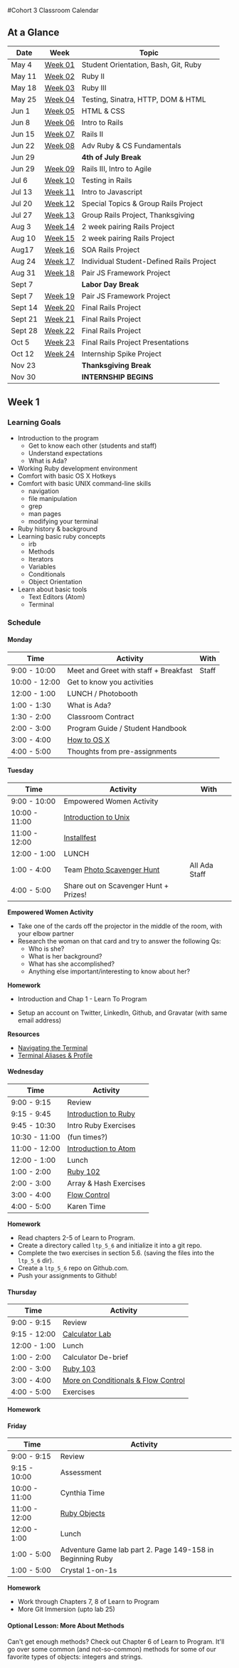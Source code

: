 #Cohort 3 Classroom Calendar

## At a Glance

| Date    | Week                | Topic
|---------|---------------------|-----------------------------------------
| May 4   | [Week 01](#week-1)  | Student Orientation, Bash, Git, Ruby
| May 11  | [Week 02](#week-2)  | Ruby II
| May 18  | [Week 03](#week-3)  | Ruby III
| May 25  | [Week 04](#week-4)  | Testing, Sinatra, HTTP, DOM & HTML
| Jun 1   | [Week 05](#week-5)  | HTML & CSS
| Jun 8   | [Week 06](#week-6)  | Intro to Rails
| Jun 15  | [Week 07](#week-7)  | Rails II
| Jun 22  | [Week 08](#week-8)  | Adv Ruby & CS Fundamentals
| Jun 29  |                     | __4th of July Break__
| Jun 29  | [Week 09](#week-9)  | Rails III, Intro to Agile
| Jul 6   | [Week 10](#week-10) | Testing in Rails
| Jul 13  | [Week 11](#week-11) | Intro to Javascript
| Jul 20  | [Week 12](#week-12) | Special Topics & Group Rails Project
| Jul 27  | [Week 13](#week-13) | Group Rails Project, Thanksgiving
| Aug 3   | [Week 14](#week-14) | 2 week pairing Rails Project
| Aug 10  | [Week 15](#week-15) | 2 week pairing Rails Project
| Aug17   | [Week 16](#week-16) | SOA Rails Project
| Aug 24  | [Week 17](#week-17) | Individual Student-Defined Rails Project
| Aug 31  | [Week 18](#week-18) | Pair JS Framework Project
| Sept 7  |                     | __Labor Day Break__
| Sept 7  | [Week 19](#week-19) | Pair JS Framework Project
| Sept 14 | [Week 20](#week-20) | Final Rails Project
| Sept 21 | [Week 21](#week-21) | Final Rails Project
| Sept 28 | [Week 22](#week-22) | Final Rails Project
| Oct 5   | [Week 23](#week-23) | Final Rails Project Presentations
| Oct 12  | [Week 24](#week-24) | Internship Spike Project
| Nov 23  |                     | __Thanksgiving Break__
| Nov 30 |                     | __INTERNSHIP BEGINS__


## Week 1

### Learning Goals

  + Introduction to the program
      + Get to know each other (students and staff)
      + Understand expectations
      + What is Ada?
  + Working Ruby development environment
  + Comfort with basic OS X Hotkeys
  + Comfort with basic UNIX command-line skills
      + navigation
      + file manipulation
      + grep
      + man pages
      + modifying your terminal
  + Ruby history & background
  + Learning basic ruby concepts
      - irb
      - Methods
      - Iterators
      - Variables
      - Conditionals
      - Object Orientation
  + Learn about basic tools
      - Text Editors (Atom)
      - Terminal

### Schedule

#### Monday

| Time           | Activity                                                      | With
|----------------|---------------------------------------------------------------|----------
|  9:00 - 10:00  | Meet and Greet with staff + Breakfast                         | Staff
| 10:00 - 12:00  | Get to know you activities                                    |
| 12:00 -  1:00  | LUNCH / Photobooth                                            |
|  1:00 -  1:30  | What is Ada?                                                  |
|  1:30 -  2:00  | Classroom Contract                                            |
|  2:00 -  3:00  | Program Guide / Student Handbook                              |
|  3:00 -  4:00  | [How to OS X](../topic_resources/how-to-os-x.md)              |
|  4:00 -  5:00  | Thoughts from pre-assignments                                 |

#### Tuesday

| Time           | Activity                                                      | With
|----------------|---------------------------------------------------------------|----------
|  9:00 - 10:00  | Empowered Women Activity                                      |
| 10:00 - 11:00  | [Introduction to Unix](../topic_resources/nix.md)             |
| 11:00 - 12:00  | [Installfest](../topic_resources/installfest.md)              |
| 12:00 -  1:00  | LUNCH                                                         |
|  1:00 -  4:00  | Team [Photo Scavenger Hunt](../topic_resources/ScavengerHuntSeattle.md) | All Ada Staff
|  4:00 -  5:00  | Share out on Scavenger Hunt + Prizes!                         |

__Empowered Women Activity__
+ Take one of the cards off the projector in the middle of the room, with your elbow partner
+ Research the woman on that card and try to answer the following Qs:
    + Who is she?
    + What is her background?
    + What has she accomplished?
    + Anything else important/interesting to know about her?

__Homework__
+ Introduction and Chap 1 - Learn To Program  
<!-- Introduction and Chap 2 through "Turning ideas into Ruby code" - Beginning Ruby-->
+ Setup an account on Twitter, LinkedIn, Github, and Gravatar (with same email address)

__Resources__
+ [Navigating the Terminal](http://mac.tutsplus.com/tutorials/terminal/navigating-the-terminal-a-gentle-introduction/)
+ [Terminal Aliases & Profile](http://mac.tutsplus.com/tutorials/terminal/speed-up-your-terminal-workflow-with-command-aliases-and-profile/)

#### Wednesday

| Time          | Activity
|---------------|-------------------
|  9:00 - 9:15  | Review
|  9:15 - 9:45  | [Introduction to Ruby](../topic_resources/ruby_101.md)
|  9:45 - 10:30 | Intro Ruby Exercises
| 10:30 - 11:00 | (fun times?)
| 11:00 - 12:00 | [Introduction to Atom](../topic_resources/atom.md)
| 12:00 - 1:00  | Lunch
|  1:00 - 2:00  | [Ruby 102](../topic_resources/ruby-102.md)
|  2:00 - 3:00  | Array & Hash Exercises
|  3:00 - 4:00  | [Flow Control](../topic_resources/flow-control.md)
|  4:00 - 5:00  | Karen Time

<!-- KAB note we can't do this until we've covered Git -->
__Homework__
- Read chapters 2-5 of Learn to Program.
- Create a directory called `ltp_5_6` and initialize it into a git repo.
- Complete the two exercises in section 5.6. (saving the files into the `ltp_5_6` dir).
- Create a `ltp_5_6` repo on Github.com.
- Push your assignments to Github!

<!-- Rails Bridge used to be here on Wed
[Rails Bridge Setup](../topic_resources/railsbridge-setup.md) & [Tutorial]((http://docs.railsbridge.org/intro-to-rails/))
[Rails Bridge Continued](http://docs.railsbridge.org/intro-to-rails/)
-->

<!-- Git Immersion used to be here on Wed
[Git Immersion](../topic_resources/git_immersion.md) lab
-->

#### Thursday

| Time               | Activity
|--------------------|-------------------------------------------------------------------------
|  9:00 - 9:15  | Review
| 9:15 - 12:00  | [Calculator Lab](../topic_resources/calculator.md)
| 12:00 - 1:00  | Lunch
|  1:00 - 2:00  | Calculator De-brief
|  2:00 - 3:00  | [Ruby 103](../topic_resources/ruby-103.md)
|  3:00 - 4:00  | [More on Conditionals & Flow Control](../topic_resources/more_on_conditionals.md)
|  4:00 - 5:00  | Exercises

__Homework__
<!-- Read through Chapter 2 of Beginning Ruby 
+ Keep working through Git Immersion ([gitimmersion.com](http://gitimmersion.com)) (upto lab 25) -->

<!-- Git Immersion was here for 2 hours
After completing calculator: [gitimmersion.com](http://gitimmersion.com) -->

#### Friday

| Time          | Activity
|---------------|-----------------------------------------------------------------------------------
| 9:00 - 9:15   | Review
| 9:15 - 10:00  | Assessment
| 10:00 - 11:00 | Cynthia Time
| 11:00 - 12:00 | [Ruby Objects](../topic_resources/object-orientation.md)
| 12:00 - 1:00 | Lunch
| 1:00 - 5:00 | Adventure Game lab part 2. Page 149-158 in Beginning Ruby
| 1:00 - 5:00 | Crystal 1-on-1s

__Homework__
* Work through Chapters 7, 8 of Learn to Program
* More Git Immersion (upto lab 25)

#### Optional Lesson: More About Methods
Can't get enough methods? Check out Chapter 6 of Learn to Program. It'll go over some common (and not-so-common) methods for some of our favorite types of objects: integers and strings.

<!--
## Week 2

In Week 2 we continue to discover the Ruby language with more exercises involving command-line scripts. We will focus the majority of our time on Objects, cementing the learning of Hash, Array, and String functionality, and begin to explore other standard classes from Ruby core (Dates and Times, for example.)

### Learning Goals

- Scope
- Learn core Ruby concepts
    - Objects
    - Object Inheritance
- Solidify our knowledge of Strings, Arrays, and Hashes
- Explore Date and Time classes
- Create a game in Gosu

### Schedule

#### Monday

| Time          | Topic
|---------------|---------------------------------------------------------------------------------
| 9:00 - 10:20 | [Local & Instance Variables & Scope](../topic_resources/variables_and_scope.md)
| 10:30 - 11:30 | [Revisiting Classes](../topic_resources/revisiting_classes.md)
| 11:40 - 12:00 | Variable Quiz
| 12:00 - 1:00 | Lunch
| 1:00 - 5:00 | [Orange Tree (from L2P)](../topic_resources/orange_tree.md)

#### Tuesday

| Time          | Topic
|---------------|--------------------------------------------------------------------
| 09:10 - 10:00 | [Hashes](../topic_resources/hash.md)
| 10:00 - 11:00 | [Hash Practice](../topic_resources/hash-practice.md)
| 11:00 - 2:00 | [Solar System Project](../topic_resources/solar-system.md)
| 2:00 - 5:00 | [Baby Dragon Project](../topic_resources/baby_dragon.md)* from L2P

\* If you finish with the solar system.

__Homework__

+ Read Chapter 6 Beginning Ruby up to "Modules, Namespaces, And Mix-Ins"

#### Wednesday

| Time             | Topic
|------------------|---------------------------------------------------------------------------------------------
| 9:00 - 9:30 | [Introducing Gems](../topic_resources/introducing-gems.md)
| 9:30 - 12:00 | Week 1 & 2 Recap
| 9:30 - 5:00 | [Hangman](../topic_resources/hangman.md) or [MasterMind](../topic_resources/mastermind.md)

#### Thursday
| Time          | Topic
|---------------|---------------------------------------------------------------------------------------------
| 9:00 - 10:30 | Week 1 & 2 Recap
| 10:30 - 12:00 | Live Code Hangman
| 1:00 - 5:00 | [Hangman](../topic_resources/hangman.md) or [MasterMind](../topic_resources/mastermind.md)

#### Friday

| Time          | Topic
|---------------|--------------------------------------------
| 9:15 - 10:00 | Live Code a Class
| 10:00 - 10:30 | Installing Koans
| 10:30 - 11:30 | [Assertions](../topic_resources/assert.md)
| 11:30 - 12:30 | [Ruby Koans](../topic_resources/koans.md)
| 12:30 - 1:30 | Lunch
| 1:30 - 2:30 | [Ruby Koans](../topic_resources/koans.md)
| 2:30 - 3:30 | Inheritance
| 3:30 - 5:00 | Project Time

__Homework__

+ Read Chapter 9 of Beginning Ruby, up to Storing Objects and Data Structures
+ Read about assertions:
[Assertions](http://en.wikipedia.org/wiki/Assertion_(software_development))

## Week 3

In Week 3 we will be learning some intermediate ruby ideas such as attr_accessor, advanced variables, memoization, and Enumerable. For the project we will be building a pure ruby application backed by a CSV database called [FarMarFinder](../topic_resources/farmarfinder.md). By the end of the week students should be able to build a ruby DSL for a relational CSV backed database using basic ruby methodologies and best practices.

### Learning Goals

  - Learn basic/intermediate ruby concepts and methods
      - Defining attributes with attr_accessor
      - Scopes of all variable types (local, instance, global, etc...)
      - Performance with memoization
      - Enumerable methods
  - Unit testing your application with Rspec
  - Build a CSV backed ruby application
  - Practice pair programming
  - Collaborate on code via [Github](http://github.com)

### Schedule

#### Monday

| Time          | Topic
|---------------|---------------------------------------------------------------------------------------------------------------
| 9:15 - 9:30 | Pairing
| 9:30 - 10:00 | [Reading from CSV](../topic_resources/csv_database.md)
| 10:00 - 11:00 | [Enumerable Methods](../topic_resources/enumerable.md)
| 11:00 - 11:30 | CSV Quiz
| 11:30 - 12:30 | CSV Project Intro ([FarMarFinder](../topic_resources/farmarfinder.md))
| 1:30 - 2:30 | Syncing project via Github: [Getting Started on Far Mar Finder](../topic_resources/farmarfinder.md)
| 2:30 - 5:00 | [FarMarFinder](../topic_resources/farmarfinder.md) Project Time

#### Tuesday

| Time             | Topic
|------------------|---------------------------------------------------------------------------
| 9:00 - 9:30 | Koans: Iteration & Classes
| 9:30 - 10:30 | [RSpec](../topic_resources/rspec.md)
| 1:00 - 5:00 | [FarMarFinder](../topic_resources/farmarfinder.md) Project Time

#### Wednesday

| Time          | Topic
|---------------|---------------------------------------------------------------------------
| 9:00 - 9:30 | Koans
| 9:35 - 11:00 | [Advanced Variables](../topic_resources/advanced_variables.md)
| 11:00 - 5:00 | [FarMarFinder](../topic_resources/farmarfinder.md) Project Time

#### Thursday

| Time             | Topic
|------------------|---------------------------------------------------------------------------
| 9:00 - 9:30 | Koans
| 9:30 - 5:00 | [FarMarFinder](../topic_resources/farmarfinder.md) Project Time

#### Friday

| Time          | Topic
|---------------|---------------------------------------------------------------------------
| 9:00 - 9:30 | Koans
| 9:30 - 10:00 | Self
| 10:00 - 10:30 | [Memoization](../topic_resources/memoization.md)
| 10:40 - 11:00 | [Rubocop](../topic_resources/rubocop.md)
| 11:00 - 11:15 | SimpleCov
| 11:15 - 4:00 | [FarMarFinder](../topic_resources/farmarfinder.md) Project Time
| 4:00 - 5:00 | Retro

__Homework__:
- Reading Beginning Ruby:
  - pgs. 139-149 (Modules, Namespaces, and Mix-Ins)
  - pgs. 228-246 (Relational Databases and SQL)

## Week 4

In Week 4 we introduce introduce Test-Driven Development (TDD) and basic networking concepts. We will spend 2 days exploring TDD and the rspec toolset through building our own testing projects and tests. We then pivot into an introduction of the "plumbing" of the Internet and how clients such as web browsers communicate with servers. We build a pair of applications using the streamlined website framework *Sinatra* to begin exploring HTTP response cycles and basic Model-View-Control (MVC) techniques through building and deploying a blog.

### Learning Goals

  - Introduced to basic TDD concepts
      - rspec
      - how to write a test
      - becoming comfortable writing code against a spec
  - Learn basic architecture of the Internet
  - Learn the HTTP response cycle
  - Build a personal blog in Sinatra
  - Grow skills in reading technical documentation by working with the Sinatra: Up and Running book
  - Gain exposure to deployment via Heroku

### Schedule

#### Monday

| Time          | Topic
|---------------|-----------------------------------------------------
| 9:00 - 10:00 | Koans
| 10:00 - 12:00 | [CS Fundementals](../topic_resources/complexity.md)
| 1:30 - 2:30 | [FizzBuzz Testing](../topic_resources/testing.md)
| 2:30 - 5:00 | [Scrabble](../topic_resources/scrabble.md)

__Homework__

- Read about rspec best practices: http://betterspecs.org/

#### Tuesday

| Time             | Topic
|------------------|-----------------------------------------------------------------------------------
| 9:00 - 9:45 | Morning Warmup -- [Word Count](../topic_resources/word_count/README.md)
| 9:50 - 12:30 | [Scrabble](../topic_resources/scrabble.md)
| 1:30 - 5:00 | [Dictionary](../topic_resources/dictionary.md)

#### Wednesday

| Time          | Topic
|---------------|-----------------------------------------------------------------------
| 9:00 - 11:00 | [Sinatra Practice](../topic_resources/sinatra-practice.md)
| 11:00 - 12:00 | [Intro to HTTP, Clients, & Servers](../topic_resources/networking.md)
| 1:00 - 5:00 | [Sinatra Blog](../topic_resources/sinatra-blog.md)

\* Take an hour lunch at any time


#### Thursday

| Time          | Topic
|---------------|----------------------------------------------------------
| 9:00 - 9:30 | [Building Hashes](../topic_resources/building-hashes.md)
| 9:30 - 10:30 | Sinatra Walkthrough
| 10:30 - 11:30 | [Views and Forms](../topic_resources/views-and-forms.md)
| 11:00 - 5:00 | Project Time - Sinatra Blog

\* Take an hour lunch at any time


#### Friday

| Time          | Topic
|---------------|------------------------------------------------
| 10:00 - 11:30 | [Forms](../topic_resources/views-and-forms.md)
| 2:00 - 4:00 | Regular Expressions with Nell
| 4:00 - 5:00 | Retro

__Homework__:

- Complete the HTMLDog [Beginner HTML tutorial](http://www.htmldog.com/guides/html/beginner/)
- Complete the HTMLDog [Beginner CSS tutorial](http://www.htmldog.com/guides/css/beginner/)

## Week 5
In week 5 we will be learning the basics of HTML & CSS. By the end of the week we will style a single page website using the common HTML & CSS practices and deploy it to [Heroku](http://heroku.com). We will also rebuild a blog to implement as side pages to our single page site.

Our learning will focus on the usage of basic HTML tags and their potential attributes. We will learn about CSS selectors, cascading rules, and common techniques for creating important web page elements. By the end of the week students should be able to create and style a webpage using valid HTML and CSS.

### Learning Goals
- Learn basic techniques and best practices for HTML
- Learn basic techniques and best practices for CSS
- Create a personal website focusing on styling
- Reiterate the concepts of views and layouts of Sinatra

### Schedule

#### Monday

| Time          | Topic
|---------------|-----------------------------------------------------------------------------
| 9:30 - 10:30 | [HTML](../topic_resources/html.md)
| 10:30 - 11:30 | [Starting HTML](../topic_resources/starting-an-html-website.md)
| 11:30 - 5:00 | [Personal Website Project](../topic_resources/personal-website-overview.md)

__Homework__

Read Lessons 2 & 3 of http://learn.shayhowe.com/html-css/getting-to-know-css/

#### Tuesday

| Time          | Topic
|---------------|-----------------------------------------------------------------------------
| 9:00 - 9:30 | [Warm up](../topic_resources/moar_work/decoding-strings.md)
| 9:30 - 10:00 | [More CSS](../topic_resources/more-css.md)
| 10:00 - 12:00 | Live Code CSS
| 12:00 - 5:00 | [Personal Website Project](../topic_resources/personal-website-overview.md)

__Homework__
Read a little about JavaScript in _Eloquent JavaScript_:
[Intro](http://eloquentjavascript.net/00_intro.html)
[Values, Types, and Operators](http://eloquentjavascript.net/01_values.html)

#### Wednesday

| Time          | Topic
|---------------|-----------------------------------------------------------------------------
| 9:30 - 10:30 | [Basic JavaScript](../topic_resources/basic-javascript.md)
| 10:30 - 12:30 | [Try jQuery](../topic_resources/playing-with-jquery.md)
| 1:30 - 5:00 | [Personal Website Project](../topic_resources/personal-website-overview.md)


#### Thursday

| Time             | Topic
|------------------|-----------------------------------------------------------------------------
| 9:00 - 9:30 | Koans
| 9:30 - 11:00 | ??? (students choice)
| 11:00 - 5:00 | [Personal Website Project](../topic_resources/personal-website-overview.md)

### No Friday. Yay!

Resources
- For additional online resources see the [resources](../topic_resources/resources.md) page.

## Week 6

Week 6 we introduce students to the Ruby on Rails framework, which will be the focus of much of their work for the remainder of the course. Working in pairs, students build [a basic Rails application](../topic_resources/far-mar-rails.md). The focus is on learning how Rails and its implementation of MVC differ from Sinatra, how to work with ActiveRecord models and relationships, and begin to develop very basic proficiency with Rails.

### Learning Goals
- Solidify understanding of web response cycle
- Introduce Rails
- Improve workflow
- Practice pair programming skills

### Schedule

#### Monday


| Time          | Topic
|---------------|------------------------------------------------------------
| 9:00 - 10:00 | Blog Presentations
| 10:00 - 10:30 | [Agile](../topic_resources/agile.md)
| 10:40 - 12:00 | [Setting up Rails](../topic_resources/setting-up-rails.md)
| 1:00 - 2:30 | [Running Rails & HTTP](../topic_resources/rails.md)
| 2:30 - 3:30 | Database

[RoRT Online](https://www.railstutorial.org/book/demo_app#cha-a_demo_app):
    + review sections 1.2.3 & 1.2.5
    + read section 1.2.6 and all of Chapter 2


#### Tuesday

| Time          | Topic
|---------------|--------------------------------------------------------------------------
| 9:00 - 10:15 | [ActiveRecord](../topic_resources/active_record.md)
| 10:25 - 11:30 | [Model Relationships](../topic_resources/active-record-relationships.md)
| 11:30 - 12:00 | [ActiveRecord Practice](../topic_resources/active-record-practice.md)
| 1:30 - 2:00 | [params & session](../topic_resources/params-and-session.md)
| 2:00 - 2:30 | Project Planning
| 2:30 - 2:35 | Stand Up
| 2:35 - 5:00 | [FarMar Project](../topic_resources/far-mar-rails.md)

__Homework__

- Complete one trello task. Before leaving class clearly define tasks that can be completed which are not dependent on each other (front end, back end).
- Push the change to github.
- If the push is rejected, it means your partner has pushed first, you need to pull first then retry the push.

#### Wednesday

| Time          | Topic
|---------------|-----------------------------------------------------------------------
| 9:00 - 9:30 | [HTTP Body Parser](../topic_resources/moar_work/http-body-to-hash.md)
| 9:30 - 10:30 | [Forms](../topic_resources/submitting-forms.md)
| 10:30 - 10:35 | [Pairing](../topic_resources/pair.md)
| 10:35 - 10:40 | Stand Up
| 10:35 - 5:00 | [FarMar Project](../topic_resources/far-mar-rails.md)


#### Thursday

| Time          | Topic
|---------------|-----------------------------------------------------------------------
| 9:00 - 9:30 | [HTTP Body Parser](../topic_resources/moar_work/http-body-to-hash.md)
| 9:30 - 11:00 | [Routes & REST](../topic_resources/routes-and-REST.md)
| 11:00 - 11:15 | Standup
| 11:15 - 5:00 | [FarMar Project](../topic_resources/far-mar-rails.md)

__Homework__

Make sure you've at least tried the following koans (by running the
following from your main koans directory):

  $ ruby koans/about_beginning_the_search.rb
  $ ruby koans/about_guessing_game.rb
  $ ruby koans/about_hash_backed_dictionary.rb

NOTE! If you haven't done about_beginning_the_search.rb, you may be
surprised that the tests hang when you try to run it. This is because
the koan has an infinite loop that you need to fix. Open the file and
try to figure out how to get the to get the while loop at line 47 to
terminate.

#### Friday

| Time          | Topic
|---------------|-------------------------------------------------------
| 9:00 - 9:30 | Koans Review: Search, Guessing Game, Dictionary
| 9:30 - 10:00 | Group Koan: Array Backed Dictionary
| 10:00 - 11:00 | Insertion Sort
| 11:00 - 11:15 | Stand Up
| 11:15 - 5:00 | [FarMar Project](../topic_resources/far-mar-rails.md)

Homework:

For the weekend:
+ RoRT:
    + work through 3.3 and 3.4, and the first exercise of 3.5


\* Take an hour lunch at any time

## Week 7

In week 7 we will focus on reinforcing the major components of Rails, seen in this [rails stack diagram](../topic_resources/rails-request-cycle.pdf). Each day we will have a lecture on a piece in order of the request cycle. We will also be working on [Betsy](../topic_resources/betsy.md), an online webstore for independent merchants to sell their goods. At the end of the week students will have learned and practiced the rails stack.

### Learning Goals

- Learn about the major components of a rails app
    - User Authentication
    - Controllers
    - Views
    - ActiveRecord
    - Validations
- Practice implementing features within a rails app
- Use project management software
- Use agile development practices in a group of four



### Schedule

#### Monday

| Time                  | Topic
|-----------------------|---------------------------------------------------------------------
| 9:00 - 9:30 | Koans
| 9:30 - 10:30 | [Controllers](../topic_resources/controllers.md)
| 10:30 | [User Authentication](../topic_resources/user-authentication.md)
| 11:30 | [Beginning bEtsy](../topic_resources/betsy.md)
| 2:00 - 4:00 | [James Spence on Designing a Project](../topic_resources/design.md)
| 4:00 | [bEtsy](../topic_resources/betsy.md)

__Homework__
[Git Branching & Merging](http://git-scm.com/book/en/Git-Branching-Basic-Branching-and-Merging)

#### Tuesday

| Time          | Topic
|---------------|-------------------------------------------------------------
| 9:00 - 9:20 | Warm Up
| 9:20 - 9:45 | Branches & Merging
| 9:45 - 10:45 | [Validations](../topic_resources/validations.md)
| 11:30 - 5:00 | [Betsy Project Time](../topic_resources/betsy.md)

#### Wednesday

| Time                | Topic
|---------------------|-------------------------------------------------------------
| 9:00 - 9:15 | Stand up
| 9:20 | [Betsy Project Time](../topic_resources/betsy.md)

__Homework__
- Remember JavaScript? Good! Please read [Chapter 2: Program Structure](http://eloquentjavascript.net/02_program_structure.html) from *Eloquent JavaScript*.

#### Thursday

| Time                 | Topic
|----------------------|-------------------------------------------------------------
| 9:30 | [Views](../topic_resources/views-101.md)
| 10:30 - 5:00 | [Betsy Project Time](../topic_resources/betsy.md)

__Homework__

Make sure you've at least tried the following koans (by running the
following from your main koans directory):

  $ ruby koans/about_array_backed_dictionary.rb

You don't need to finish the entire koan, but at least try to solve
the problem for the small word set.

#### Friday

| Time          | Topic
| 9:00 - 9:20 | Warm Up
|----------------------|---------------------------------------------------------------------------------------------------------------------------
| 9:30 - 10:30 | Ordered Insertion and the Array Dictionary
| 10:30 - 12:00 | Linked Lists and Recursion
| 12:00 - 12:15 | Stand up
| 12:00 | [Betsy Project Time](../topic_resources/betsy.md)
| 4:00 | [Weekly Retro](http://juliepagano.com/blog/2013/11/02/it-s-dangerous-to-go-alone-battling-the-invisible-monsters-in-tech/)

## Resources
- For additional resources on the topics covered this week see [weekly resources](../topic_resources/resources.md).

## Week 8

In Week 8 we will continue working in groups of 4 on the Betsy project introduced in Week 7. The majority of the week will be devoted to project time, with short lectures and assignments to introduce students to basic computer science concepts.

### Learning Goals

+ continued exposure to Rails
+ increasing skills in group work habits
+ improving technical workflow
+ increasing git/github competency
+ extended introduction of computer science material

### Schedule

#### Monday

| Time            | Topic
|-----------------|-------------------------------------------------------------
| 9:00 - 1:30 | [Betsy Project Time](../topic_resources/betsy.md)
| 1:30 - 2:15 | Guest Speaker: Rohit from ApexLearning
| 2:15 - 5:00 | [Betsy Project Time](../topic_resources/betsy.md)


#### Tuesday

| Time          | Topic
|---------------|-------------------------------------------------------------
| 9:00 - 9:30 | Warmup
| 9:30 - 10:30 | [Rails Forms](../topic_resources/rails-forms.md)
| 9:00 - 5:00 | [Betsy Project Time](../topic_resources/betsy.md)

\* Take an hour lunch at any time


#### Wednesday

| Time             | Topic
|------------------|-------------------------------------------------------------
| 9:00 - 5:00 | [Betsy Project Time](../topic_resources/betsy.md)


\* Take an hour lunch at any time

#### Thursday

| Time             | Topic
|------------------|-------------------------------------------------------------
| 9:00 - 5:00 | [Betsy Project Time](../topic_resources/betsy.md)


\* Take an hour lunch at any time

#### Friday

| Time               | Topic
|--------------------|--------------------------------------------------------------
| 9:00 - 9:30 | Betsy Trial Quiz
| 9:30 - 11:30 | Project Time
| 11:30 - 12:30 | [OO Design](../topic_resources/object-rules-of-thumb.md)
| 1:30 - 4:00 | [Recursion and Merge Sort](../topic_resources/merge-sort.md)
| 4:00 - 5:00 | Weekly Retro

## Week 9

In week 9 we will be focusing on comprehension of the rails request cycle. Students will be creating a simple rails app to store and rank media by type. By the end of the week students will be able to identify each piece of the rails request cycle and the methods and variable scopes available within each of them.

### Learning Goals

- Identify the role of HTTP request
- Advanced understanding of the role, scope, and syntax or routes.rb
- Understanding of rails controller
    - Native controller method (params, session, render, redirect_to, etc...)
    - Scope with inter-controller methods and instance variables
- Understanding of rails views,
    - Availability of controller methods and instance variables
    - View Helpers
- __Learn to identify and describe the current state and availabilty of different methods and variables at any given point in the request cycle.__

### Schedule
#### Monday

| Time          | Topic
|---------------|-----------------------------------------------------------------------
| 9:15 - 10:00 | [Project Presentations](../topic_resources/project-outline.md)
| 10:00 - 11:00 | Betsy Quiz
| 11:00 - 11:30 | [Media Ranker Overview](../topic_resources/media_ranker.md)
| 11:30 - 12:30 | [Rails request state](../topic_resources/rails-request-state.md)
| 12:30 - 5:00 | [Media Ranker](../topic_resources/media_ranker.md)

#### Tuesday

| Time          | Topic
|---------------|----------------------------------------------------------------------
| 9:00 - 9:30 | Warm Up
| 9:30 - 9:45 | Quiz
| 9:45 - 10:15 | Betsy Quiz Recap
| 10:15 - 11:15 | Lecture
| 11:15 - 1:30 | [Media Ranker](../topic_resources/media_ranker.md)
| 1:30 - 2:15 | Aki & Erica from Marchex
| 2:15 - 5:00 | [Media Ranker](../topic_resources/media_ranker.md)


#### Wednesday

| Time          | Topic
|---------------|--------------------------------------------------------------
| 9:30 - 10:15 | [View methods](../topic_resources/view-methods.md)
| 10:15 - 11:15 | [Routes 102](../topic_resources/routes-102.md)
| 11:15 - 4:30 | [Media Ranker](../topic_resources/media_ranker.md)
| 4:30 - 5:00 | Carol Lin from Zillow

#### Thursday

| Time             | Topic
|------------------|----------------------------------------------------------------------
| 9:00 - 9:30 | [Quiz](https://canvas.instructure.com/courses/881804/quizzes/1073955)
| 9:30 - 11:15 | [Refactoring](../topic_resources/refactoring.md)
| 11:15 - 5:00 | [Media Ranker](../topic_resources/media_ranker.md)

#### Friday

No Class.

### Extra Lectures
| Time | Topic
|------|------------------------------------------------------------------------
|      | [Rails RESTful Routes](../topic_resources/resources/restful-routes.md)
|      | [Controller methods](../topic_resources/controller-methods.md)


__Weekend Homework__

Create your own app

OR

Create a single serving (no users) version of Twitter. The app should have:

- Tweet model
    - body (must be present, max 140 characters long)
    - author
- TweetsController
    - An `index` action which shows all of the tweets
    - A `show` action to view a specific tweet
    - A `new` action (optional, you can put the form on `index`)
    - A `create` action where tweets are created

__optional__

- tweet_spec.rb
    - Testing validations of body (presence and length)
    - Testing any addition methods you add
- tweets_controller_spec.rb
    - Test each controller action
    - No need to test private actions

__Extra Credit__

Implement Users using a TDD approach.

## Week 10

In week 10 we will be learning more about rspec. We will practice TDD while solidifying
out understanding of relationships in databases and Rails.

### Learning Goals
- Learn rspec
- Solidify knowledge of database relationships
- Practice TDD

## Possible Lectures
- Rspec rails
- Form Objects
- Associations
- ActiveRecord Querying

#### Monday

| Time             | Topic
|------------------|-----------------------------------------------------------------------------------
| 9:00 - 10:00 | [Media Ranker Quiz](https://canvas.instructure.com/courses/881804/quizzes/1083242)
| 10:00 - 5:00 | Sam Livingston-Gray


#### Tuesday

| Time            | Topic
|-----------------|--------------------
| 9:00 - 5:00 | Sam Livingston-Gray

#### Wednesday

| Time             | Topic
|------------------|-------------------------------------------------------------------------------
| 9:30 - 11:00 | [ActiveRecord Associations](../topic_resources/active-record-associations.md)
| 1:30 - 2:15 | David Weiser from Moz
| 2:15 - 5:00 | [Ada Cooks](../topic_resources/ada-cooks-mini.md)

#### Thursday

| Time             | Topic
|------------------|----------------------------------------------------------
| 9:00 - 9:15 | Group Interview Prep?
| 9:15 - 9:45 | [Rspec Rails Setup](https://github.com/rspec/rspec-rails)
| 9:45 - 11:00 | [Form Object](../topic_resources/form-objects.md)
| 11:00 - 1:30 | [Ada Cooks](../topic_resources/ada-cooks-mini.md)
| 1:30 - 2:15 | Joe Goldberg from EnergySavvy
| 2:15 - 4:00 | [Ada Cooks](../topic_resources/ada-cooks-mini.md)
| 4:00 - 5:00 | Marchex Fieldtrip

#### Friday

| Time          | Topic
|---------------|---------------------------------------------------
| 9:00 - 10:00 | Megan Kiester
| 11:00 - 12:00 | Peter Abrahamsen
| 12:00 - 5:00 | [Ada Cooks](../topic_resources/ada-cooks-mini.md)
| 1:30 - 2:15 | Adam from Chef
| 2:15 - 4:30 | [Ada Cooks](../topic_resources/ada-cooks-mini.md)
| 4:30 - 5:00 | Weekly Retro

## Week 11

Week 11 will be a break from Rails to focus on JavaScript and jQuery. We'll focus first on learning core JavaScript language concepts, and then how to use JavaScript and jQuery to program web pages in the browser. Students will create a simple to do list app to add to do list items dynamically to a web page. By the end of the week, students will be able to use JavaScript and jQuery to interact with and modify web pages, and use JavaScript variables, types, arrays, functions, objects, and jQuery methods.

### Learning Goals

- Understanding of core JavaScript concepts and features:
    - variables
    - types
    - arrays
    - functions
    - scope
    - objects
- Understanding of the DOM and how the browser loads and represents web pages.
- Using JavaScript and jQuery to modify a web page:
    - with the JavaScript document object and associated methods
    - with jQuery's $ function and associated methods
- Understanding event handlers to write code that responds to user interaction.


### Schedule
#### Monday

| Time             | Topic
|------------------|-----------------------------------------------------------------------------------------------------------------------------------------------------------------------------------
| 9:00 - 9:30 | Warmup
| 9:30 - 12:30 | Lecture: JavaScript fundamentals. [JS notes & Files](../topic_resources/js/)
| 12:30 - 1:30 | Demo: Using the JavaScript console
| 1:30 - 5:00 | Project: Console to do [list maker](../topic_resources/js/todo_html.html) [Biggest #](../topic_resources/js/project1_day1.md) [Objects](../topic_resources/js/project2_day1.md)

#### Tuesday

| Time          | Topic
|---------------|---------------------------------------------------------------------------------------------------
| 9:00 - 9:30 | Warm Up
| 9:30 - 11:30 | Lecture: [Working with the DOM](../topic_resources/js-day2.pdf) [resources](../topic_resources/)
| 11:30 - 12:30 | Mini-project: handling events
| 12:30 - 1:30 | Example: Adding new elements to the DOM
| 1:30 - 5:00 | Project: To do list maker

__Resources__

[Element Object](https://developer.mozilla.org/en-US/docs/Web/API/Element)

#### Wednesday

| Time          | Topic
|---------------|-------------------------------------------------------------------------
| 9:00 - 9:30 | [Warmup](../topic_resources/warmup.html)
| 9:30 - 10:00 | [How *this* works with event handlers](../topic_resources/Ada_Day3.pdf)
| 10:00 - 12:30 | jQuery fundamentals, looking at jQuery documentation
| 12:30 - 5:00 | Project: rewrite the to do list maker using jQuery

#### Thursday

| Time             | Topic
|------------------|----------------------------------------------------------------------------------------------------------------------
| 9:00 - 9:30 | Warmup
| 9:30 - 12:00 | [Devon Persing](https://docs.google.com/presentation/d/1nZ2wYiQjuWfaVbtOBrpTYPbWade_6LbYozvOr0XMXfw/edit?usp=sharing)
| 1:00 - 5:00 | [List App Project](../topic_resources/list-app.md)

#### Friday

| Time          | Topic
|---------------|--------------------------------------------------------------------
| 9:15 - 10:00 | Dave & William from PNNL
| 10:00 - 12:00 | [Beginning rspec in rails](../topic_resources/rspec-with-rails.md)
| 12:00 - 4:00 | Project Time
| 4:00 - 4:45 | Retro

__Weekend Homework__

Look at the jQuery ajax (http://api.jquery.com/jquery.ajax/) API and
think about how you might send a list of to do items to store on
the server with Rails. In this week's projects, the to do items
are not saved; they go away each time you reload the page. By sending
the items to the server you can save them for use in a subsequent session.

OR

Take a look at JavaScript's JSON object (https://developer.mozilla.org/en-US/docs/Glossary/JSON),
and the Local Storage API (https://developer.mozilla.org/en-US/docs/Web/Guide/API/DOM/Storage).
Add code to your to do list manager to save items in localStorage.

## Week 12

In week 12 work on [SeeMore project](../topic_resources/see-more.md), in which the students will create a RESTful web API from a public or private data source, and learn to work within a larger Agile team.

### Learning Goals
- Identify when to use an external web API
- Create a web API
- Build data in JSON or XML format
- Consume data in JSON or XML format
- HTTP from Ruby ([HTTParty](https://github.com/jnunemaker/httparty))
- local User creation via OAuth service
- push to authorized services via APIs
- increasing comfort with API interactions
- increasing professional comportment and team project skills
- focus on project "polish" and customer deliverables

#### Monday

| Time                | Topic
|---------------------|------------------------------------------------------------------------------
| 9:00 - 9:30 | Pivotal
| 9:30 - 9:45 | Environment Variables
| 9:15 - 9:45 | [Web Api 101](../topic_resources/web-api-101.md)
| 9:45 - 10:15 | [Consuming an Api](../topic_resources/consuming-an-api.md)
| 10:15 - 10:30 | [Practice Consuming an Api](../topic_resources/consuming-an-api.md#practice)
| 10:30 - 1:30 | [Starting SeeMore](../topic_resources/see-more.md)
| 1:30 - 2:30 | [Authentication w/ OmniAuth](../topic_resources/omniauth.md)
| 2:30 | [See More Project Work](../topic_resources/see-more.md)

#### Tuesday

| Time                 | Topic
|----------------------|---------------------------------------------------------
| 9:00 | SeeMore Requirement Review
| 9:30 | Omniauth / API recap
| 10:30 | [See More Project work](../topic_resources/see-more.md)

#### Wednesday

| Time                 | Topic
|----------------------|---------------------------------------------------------
| 9:00 - 9:15 | Stand Up
| 9:30 | Omniauth / API recap
| 10:45 | [See More Project work](../topic_resources/see-more.md)

#### Thursday

| Time                | Topic
|---------------------|---------------------------------------------------------
| 9:00 - 9:15 | Stand Up
| 9:15 | [See More Project work](../topic_resources/see-more.md)

#### Friday

| Time                 | Topic
|----------------------|------------------------------------------------------------
| 9:00 - 9:30 | [Golf Jquery Warmup](../topic_resources/moar_work/golf.md)
| 9:30 | [Ajax Lecture](../topic_resources/ajax.md)
| 10:30 | [See More Project work](../topic_resources/see-more.md)
| 4:00 | Katherine & Rhea from Isilon

## Week 13

In week 13 we will continue working on [SeeMore project](../topic_resources/see-more.md), in which the students will consume a RESTful web API from a public or private data source, and learn to work within a larger Agile team.

### Learning Goals
- Identify when to use an external web API
- Create a web API
- Build data in JSON or XML format
- Consume data in JSON or XML format
- HTTP from Ruby ([HTTParty](https://github.com/jnunemaker/httparty))
- local User creation via OAuth service
- push to authorized services via APIs
- increasing comfort with API interactions
- increasing professional comportment and team project skills
- focus on project "polish" and customer deliverables

#### Monday

| Time                | Topic
|---------------------|---------------------------------------------------------
| 9:00 | [See More Project Work](../topic_resources/see-more.md)

#### Tuesday

| Time                 | Topic
|----------------------|---------------------------------------------------------
| 9:00 | [See More Project work](../topic_resources/see-more.md)
| 11:30 | See More Sprint Check-ins
| 2:00 - 4:00 | Kronda
| 4:00 | [See More Project work](../topic_resources/see-more.md)

#### Wednesday

| Time                 | Topic
|----------------------|---------------------------------------------------------
| 9:15 | [/week15/friday/basic-mocks-and-stubs.md]
| 9:00 | [See More Project work](../topic_resources/see-more.md)

#### Thursday


#### Friday

## Week 14

In Week 14 we will be starting a 2 week long pairing project in which students will build a community garden planning application. The emphasis will be on building strong pair programming skills, revisiting the lessons of the previous 2 projects, and continuing to develop competency with testing.

### Learning Goals
- Successful pair programming experience
- Develop personal project management skills
- APIs
    + Calendering
    + Weather
- Revisit
    + Resque
    + ActionMailer
    + Scheduler
- Time-based events

Additional Lectures
-------------------

- Watch the [ActionMailer Railscast](http://railscasts.com/episodes/206-action-mailer-in-rails-3)
- Watch the [Resque Railscast](http://railscasts.com/episodes/271-resque)

| 1:00 - 2:00 | [Using Ajax](../topic_resources/ajax.md)


#### Monday
| Time          | Topic
|---------------|-------------------------------------------------------------------------
| 9:15 - 10:15 | [On Debugging: Processes and Tools](../topic_resources/on_debugging.md)
| 10:00 - 11:00 | [Debugging Tools: Chrome DevTools](../topic_resources/dev_tools.md)
| 11:00 - 12:00 | [ActionMailer](../topic_resources/mailers.md)
| 12:00 -5:00 | SeeMore Project Time

__Homework__
[Chapter 1 videos and challenges for CodeSchool Chrome DevTools: Elements](http://discover-devtools.codeschool.com/chapters/1)


#### Tuesday
| Time          | Topic
|---------------|-------------------------------------------------------------------
| 9:05 - 10:00 | See More Presentations
| 10:00 - 11:30 | [Background Jobs w/Resque](../topic_resources/background-jobs.md)
| 11:30 -5:00 | [PPP Project Time](../topic_resources/p_patch_planner.md)

__Homework__
[Chapter 2 videos and challenges for CodeSchool Chrome DevTools: Sources](http://discover-devtools.codeschool.com/chapters/2)


#### Wednesday
| Time             | Topic
|------------------|-----------------------------------------------------------
| 9:00 - 10:00 | Whenever Gem
| 10:00 - 5:00 | [PPP Project Time](../topic_resources/p_patch_planner.md)

__Homework__
[Chapter 3 videos and challenges for CodeSchool Chrome DevTools: Console](http://discover-devtools.codeschool.com/chapters/3)


#### Thursday

| Time            | Topic
|-----------------|-----------------------------------------------------------
| 9:00 - 9:45 | Rake
| 9:45 - 2:00 | [PPP Project Time](../topic_resources/p_patch_planner.md)
| 2:00 - 4:00 | Kelsey Foley
| 4:00 - 5:00 | [PPP Project Time](../topic_resources/p_patch_planner.md)

__Homework__
[Chapter 4 videos and challenges for CodeSchool Chrome DevTools: Debugging](http://discover-devtools.codeschool.com/chapters/4)


#### Friday

| Time            | Topic
|-----------------|-----------------------------------------------------------
| 9:00 - 4:00 | [PPP Project Time](../topic_resources/p_patch_planner.md)
| 4:00 - 5:00 | Weekly Retrospective

## Week 15

In Week 15 we will be continuing a 2 week long pairing project in which students will build a community garden planning application. The emphasis will be on building strong pair programming skills, revisiting the lessons of the previous 2 projects, and continuing to develop competency with testing.

This week lectures may be à la carte, some potential topics to talk about as a class or in smaller groups:

- MVC (what goes where & why)
- Mocks & Stubs in Testing
- [Heroku Resque AutoScaler](https://github.com/G5/heroku_resque_autoscaler)

### Learning Goals
- Successful pair programming experience
- Develop personal project management skills
- APIs
    + Calendering
    + Weather
- Revisit
    + Resque
    + ActionMailer
    + Scheduler
- Time-based events

#### Monday

| Time            | Topic
|-----------------|-----------------------------------------------------------
| 9:00 - 2:00 | [PPP Project Time](../topic_resources/p_patch_planner.md)
| 2:00 - 5:00 | Norma Timbang


#### Tuesday

| Time            | Topic
|-----------------|----------------------------
| 9:00 - 1:30 | PPP Project Time
| 1:30 - 2:15 | Jason Greer from General UI
| 2:15 - 5:00 | PPP Project Time


#### Wednesday
| Time             | Topic
|------------------|-----------------------------------------------------------
| 9:00 - 10:00 | [Rspec Practice](../topic_resources/rspec-practice.md)
| 10:00 - 5:00 | [PPP Project Time](../topic_resources/p_patch_planner.md)


#### Thursday

| Time             | Topic
|------------------|-----------------------------------------------------------
| 9:30 - 10:30 | Linked Lists, for Fun and Profit
| 11:00 - 2:00 | [PPP Project Time](../topic_resources/p_patch_planner.md)
| 2:00 - 3:00 | Class Conversation w/ Elise
| 3:00 - 5:00 | [PPP Project Time](../topic_resources/p_patch_planner.md)


#### Friday

| Time             | Topic
|------------------|-----------------------------------------------------------
| 9:00 - 10:00 | Lecture Time
| 10:00 - 4:00 | [PPP Project Time](../topic_resources/p_patch_planner.md)
| 4:00 - 5:00 | Weekly Retrospective

## Week 16

In Week 16 we will be begin a 2 week long unit on Refactoring and Service Oriented Architecture. Build a Shipping service for a ecommerce projects. The emphasis will be on instilling good code craftsmanship and citizenship, exploring service APIs, and continuing to develop competency with testing.

This week lectures may be à la carte.

### Learning Goals
- Build an API
- Practice SOA

#### Monday

| Time            | Topic
|-----------------|-----------------
| 9:00 - 5:00 | Microsoft Garage

#### Tuesday

| Time          | Topic
|---------------|----------------------------------------------------------------------------
| 9:00 - 9:30 | [SOA Overview](../topic_resources/shipping_service.md)
| 9:30 - 10:00 | [Building APIs](../topic_resources/building_apis.md)
| 10:00 - 11:00 | [Creating an Api in Rails](../topic_resources/creating-an-api-in-rails.md)
| 11:00 - 5:00 | [SOA Shipping](../topic_resources/shipping_service.md)


#### Wednesday
| Time             | Topic
|------------------|------------------------------------------------------------------------------------------
| 9:00 - 10:00 | Lecture
| 10:30 - 3:00 | [SOA Shipping](../topic_resources/shipping_service.md)
| 3:00 - 4:00 | [Holiday Party](https://www.eventbrite.com/e/ada-holiday-party-tickets-14536778897) Setup
| 4:00 - 6:00 | [Holiday Party](https://www.eventbrite.com/e/ada-holiday-party-tickets-14536778897)

#### Thursday

| Time             | Topic
|------------------|--------------------------------------------------------
| 9:00 - 9:15 | Stand Up
| 9:15 - 10:30 | Lesson TBD by students
| 10:30 - 3:00 | [SOA Shipping](../topic_resources/shipping_service.md)
| 3:00 - 4:00 | Amazon in class
| 4:00 - 5:00 | [SOA Shipping](../topic_resources/shipping_service.md)

#### Friday

| Time            | Topic
|-----------------|--------------------------------------------------------
| 9:00 - 9:15 | Stand Up
| 9:15 - 3:00 | [SOA Shipping](../topic_resources/shipping_service.md)
| 4:00 - 6:00 | Holiday Party

__Homework__

[Holiday Break Project](../topic_resources/holiday-break-project.md)

## Week 17

### Learning Goals

#### Monday

| Time          | Topic
|---------------|----------------------------------------------------------------------
| 9:00 - 9:30 | Warm Up
| 9:30 - 10:30 | [Interview Prep w/Dean](../topic_resources/interview_practice.md)
| 10:30 - 12:00 | [Starting Capstone Spike](../topic_resources/choose-your-project.md)
| 12:00 - 4:00 | Capstone Spike
| 4:00 - 5:00 | Estimating w/Jeremy

#### Tuesday

| Time             | Topic
|------------------|------------------------------------------------------------------------
| 9:00 - 9:30 | Warm Up
| 9:30 - 10:30 | [Interview Prep w/Dean](../topic_resources/more_interview_practice.md)


#### Wednesday
| Time            | Topic
|-----------------|---------
| 9:00 - 9:15 | Stand Up

#### Thursday

| Time            | Topic
|-----------------|----------------
| 9:00 - 5:00 | Project Time
| 1:00 - 3:10 | Mock Interviews

#### Friday

| Time          | Topic
|---------------|------------------------------------------------------------------------
| 9:00 - 10:00 | Project time
| 10:00 - 10:30 | Let's talk about the framework project with Ellen!
| 10:30 - 12:00 | [Intro to AngularJS with Ellen](../topic_resources/AngularJS-intro.md)
| 1:30 - 2:30 | Nordstrom
| 2:30 - 4:00 | Project Time
| 4:00 - 4:30 | Interview Feedback
| 4:30 - 5:00 | Project Pitches

__Homework__: We are going to be doing a lot of JavaScript next week.
- Complete the [Cat Adventure Project](../topic_resources/cat_adventure_homework.md)
- Practice JavaScript
- [Install a few things](../topic_resources/installfest2.md)

## Week 18

In Week 18, we will start a two week AngularJS project. We will focus on learning the
basics of front-end javascript frameworks.

### Learning Goals
- Rapid Learning
- Learn the benefits of frameworks
- Build an AngularJS application
- Further explore the area of frameworks that you find most interesting

#### Monday

| Time            | Topic
|-----------------|------------------------------------------------------------------------
| 9:00 - 9:15 | [Debugging AngularJS](../topic_resources/debugging.md)
| 9:15 - 9:45 | [Why use a front-end framework?](../topic_resources/why-frameworks.md)
| 9:45 - 5:00 | [AngularJS Tutorial](https://docs.angularjs.org/tutorial)

#### Tuesday

| Time          | Topic
|---------------|-------------------------------------------------------------------------------------------------------------
| 9:00 - 9:15 | Stand Up
| 9:15 - 10:00 | [Introduction to Blahg](../topic_resources/blog.md)
| 10:00 - 11:00 | [AngularJS setup and Hello World](../topic_resources/angular-setup.md)
| 11:00 - 5:00 | Finish [AngularJS Tutorial](https://docs.angularjs.org/tutorial); begin [Blahg](../topic_resources/blog.md)

#### Wednesday

| Time          | Topic
|---------------|-------------------------------------------------------------------------------------------------
| 9:00 - 9:15 | Stand Up
| 9:15 - 9:17 | Ellen talks about progress/where we are
| 9:17 - 9:30 | [Why use a server?](../topic_resources/why-server.md)
| 9:30 - 10:00 | [Routing and Controllers, pt 1: First route and controller](../topic_resources/routing-pt-1.md)
| 10:00 - 10:15 | Break
| 10:15 - 10:45 | [Rails vs Angular: Some Comparisons](../topic_resources/rails-v-ng.md)
| 11:00 - 5:00 | [AngularJS Tutorial](https://docs.angularjs.org/tutorial) and [blahg](../topic_resources/blog.md)

#### Thursday

| Time          | Topic
|---------------|-------------------------------------------------------------------------------
| 9:00 - 9:15 | Stand Up
| 9:15 - 10:00 | [Scope, Forms, and Input](../topic_resources/scope-forms-user-input.md)
| 10:00 - 10:45 | [Filters](../topic_resources/filters.md)
| 10:00 - 5:00 | [AngularJS Tutorial](https://docs.angularjs.org/tutorial) and [blahg](../topic_resources/blog.md)

#### Friday

| Time          | Topic
|---------------|--------------------------------------------------------------------------------------------------
| 9:00 - 9:15 | Stand Up
| 9:15 - 9:30 | [Let's fix that ugly url!](../topic_resources/fix-url.md)
| 9:30 - 10:00 | [Routes and Controllers, pt 2: More routes and refactoring!](../topic_resources/routing-pt-2.md)
| 10:30 - 11:00 | Student-led discussion
| 11:00 - 11:30 | Optional lecture about tags in the conference room
| 11:30 - 5:00 | [AngularJS Tutorial](https://docs.angularjs.org/tutorial) and [blahg](../topic_resources/blog.md)


##Debugging resource:
[Debugging AngularJS](../topic_resources/debugging.md)

## Week 19

In Week 19, we will continue our two week AngularJS project. We will focus
on learning the basics of front-end javascript frameworks.

### Learning Goals
- Rapid Learning
- Learn the benefits of frameworks
- Build an AngularJS application
- Further explore the area of frameworks that you find most interesting

#### Monday

Nothing! WOOOOO! Day off :D

###Tuesday -- Class will be at Moz

| Time          | Topic
|---------------|-----------------------------------------------------------------------------------
| 9:00 - 9:15 | Stand Up
| 9:15 - 9:30 | Technical difficulties and chatting, lbr
| 9:30 - 10:30 | Let's talk about [lightning talks](../topic_resources/framework-presentations.md)
| 10:30 - 10:45 | Break
| 10:45 - 11:30 | [Promise Objects](../topic_resources/promises.md)
| 11:30 - 2:00 | Project time for [Blahg](../topic_resources/blog.md)
| 2:00 - 3:00 | [Making an API call](../topic_resources/api.md)
| 3:00 - 5:00 | Project time for [Blahg](../topic_resources/blog.md)


#### Wednesday

| Time          | Topic
|---------------|------------------------------------------------------------------
| 9:00 - 9:15 | Stand Up
| 9:15 - 9:45 | [Structure](../topic_resources/structure.md)
| 9:45 - 10:45 | [Refactoring!](../topic_resources/refactor.md)
| 10:45 - 11:30 | [Services, Factories, and Directives](../topic_resources/sfd.md)
| 11:15 - 5:00 | [Blahg](../topic_resources/blog.md)

__there will be a break someplace in here

#### Thursday

| Time          | Topic
|---------------|------------------------------------------------------------------
| 9:00 - 9:15 | Stand Up
| 9:15 - 9:20 | Ellen's lightning talk
| 9:15 - 10:30 | [Tags, part 2](../topic_resources/tags.md)
| 10:30 - 10:45 | [Basic steps in refactoring](../topic_resources/refactoring2.md)
| 10:45 - 11:00 | Break
| 11:00 - 12:00 | Optional: refactor-along
| 3:00 - 3:15 | Bri's lightning talk
| 11:00 - 5:00 | [Blahg](../topic_resources/blog.md)

#### Friday

| Time             | Topic
|------------------|----------------------------------------------------------
| 9:00 - 9:15 | Stand Up
| 9:15 - 11:00 | [Blahg](../topic_resources/blog.md)
| 11:00 - 4:00 | [Lightning Talks](../topic_resources/framework-presentations.md)
| 4:00 - 5:00 | Retrospective

## Week 20

In Week 20 we begin [capstone projects](../capstone/capstone.md). In this week
we will have lectures on relevant topics for a wide variety of capstone
requirements. Students will have frequent checkins with an instructor to ensure
the project is on track, review stories, and consult on any problems.

### Learning Goals

- prepare for capstone project
- identify areas for extra study
- practice self-organized learning habits
- practice technical communication skills

#### Monday

| Time             | Topic
|------------------|----------------------------------------------
| 9:00 - 10:30 | [Capstone Product Plan](../capstone/capstone.md)
| 10:30 - 1:30 | [Capstone Project Time](../capstone/capstone.md)
| 1:30 - 3:00 | On Languages by Andrew Gorcester
| 3:00 - 5:00 | [Capstone Project Time](../capstone/capstone.md)

#### Tuesday

| Time             | Topic
|------------------|-------------------------------------------------------------------------------
| 9:00 - 11:30 | [Deploying to EC2](../topic_resources/provisioning-and-deploying-to-a-vps.md)
| 11:30 - 5:00 | [Capstone Project Time](../capstone/capstone.md)

#### Wednesday

| Time            | Topic
|-----------------|----------------------------------------------
| 9:00 - 5:00 | [Capstone Project Time](../capstone/capstone.md)

#### Thursday

| Time             | Topic
|------------------|----------------------------------------------
| 9:30 - 11:00 | Jack Danger Canty
| 11:00 - 5:00 | [Capstone Project Time](../capstone/capstone.md)

#### Friday

| Time             | Topic
|------------------|----------------------------------------------
| 9:30 - 11:00 | Jack Danger Canty
| 11:00 - 5:00 | [Capstone Project Time](../capstone/capstone.md)

Additional Topics
----------

- [Caching in Rails](../topic_resources/caching-in-rails.md)
- [Brakeman](../topic_resources/brakeman.md)
- [Code Climate](../topic_resources/code_climate.md)

## Week 21

In Week 21 we continue [capstone projects](../capstone/capstone.md). In this week
we will have guest lectures on relevant topics for a wide variety of capstone
requirements. Students will have frequent checkins with an instructor to ensure
the project is on track, review stories, and consult on any problems.

### Learning Goals

- Continue development of Capstone project
- Discover gaps in learning and identify resources to fill them in
- Code!

#### Monday

| Time            | Topic
|-----------------|--------------------------------------------------------------------------------------------------------------------------------------------------------
| 9:00 - 1:30 | [Capstone Project Time](../capstone/capstone.md)
| 1:30 - 3:00 | [On Performance](http://nbviewer.ipython.org/github/andrewsg/wep_app_performance_talk/blob/master/Performance%20presentation.ipynb) by Andrew Gorcester
| 3:00 - 5:00 | [Capstone Project Time](../capstone/capstone.md)

* Checkins with Bookis during project time

#### Tuesday

| Time            | Topic
|-----------------|----------------------------------------------
| 9:00 - 5:00 | [Capstone Project Time](../capstone/capstone.md)

#### Wednesday

| Time             | Topic
|------------------|--------------------------------------------------------------
| 9:00 - 10:00 | [DNS Configuration](../topic_resources/dns-configuration.md)
| 10:00 - 5:00 | [Capstone Project Time](../capstone/capstone.md)

#### Thursday

| Time             | Topic
|------------------|--------------------------------------------------
| 9:00 - 10:30 | [CarrierWave](../topic_resources/carrierwave.md)
| 10:30 - 5:00 | [Capstone Project Time](../capstone/capstone.md)

#### Friday

| Time          | Topic
|---------------|---------------------------------------------------------------------------------------------
| 10:30 - 11:30 | [Collecting Collections and Other Loose Ends](../topic_resources/collecting_collections.md)
| 10:30 - 5:00 | [Capstone Project Time](../capstone/capstone.md)

## Week 22

In Week 22 we continue [capstone projects](../capstone/capstone.md). In this week we will have 2 guest lectures on relevant topics for a wide variety of capstone requirements. Students will have regular checkins with an instructor to ensure the project is on track, review stories, and consult on any problems.

Lecture topics include:
+ Internationalization (i18n)
+ Revisting EC2

### Learning Goals

+ Continue development of Capstone project
+ Discover gaps in learning and identify resources to fill them in
+ Code!

#### Monday

| Time             | Topic
|------------------|------------------------------------------------------------------------------------------
| 9:00 - 11:00 | [Revisiting Deploying to EC2](../topic_resources/provisioning-and-deploying-to-a-vps.md)
| 11:00 - 5:00 | [Capstone Project Time](../capstone/capstone.md)

#### Tuesday

| Time            | Topic
|-----------------|----------------------------------------------
| 9:00 - 5:00 | [Capstone Project Time](../capstone/capstone.md)

#### Wednesday

| Time            | Topic
|-----------------|----------------------------------------------
| 9:00 - 5:00 | [Capstone Project Time](../capstone/capstone.md)

#### Thursday

| Time            | Topic
|-----------------|----------------------------------------------
| 9:00 - 5:00 | [Capstone Project Time](../capstone/capstone.md)


#### Friday

| Time             | Topic
|------------------|----------------------------------------------
| 9:00 - 10:00 | [Graphs](../topic_resources/graphs.md)
| 10:00 - 4:00 | [Capstone Project Time](../capstone/capstone.md)
| 4:00 - 5:00 | Brad & Amaranth

## Week 23

In Week 23 we continue [capstone projects](../capstone/capstone.md). In this week
we will have guest lectures on relevant topics for a wide variety of capstone
requirements. Students will have frequent checkins with an instructor to ensure
the project is on track, review stories, and consult on any problems.

### Learning Goals

- Begin final features of Capstone
- Evaluate features that may be cut
- Code!

#### Monday

| Time            | Topic
|-----------------|----------------------------------------------
| 9:00 - 5:00 | [Capstone Project Time](../capstone/capstone.md)


#### Tuesday

| Time            | Topic
|-----------------|----------------------------------------------
| 9:00 - 5:00 | [Capstone Project Time](../capstone/capstone.md)

#### Wednesday

| Time             | Topic
|------------------|----------------------------------------------
| 9:30 - 10:30 | Jeremy Flores on Preprocessors
| 9:00 - 5:00 | [Capstone Project Time](../capstone/capstone.md)

#### Thursday

| Time            | Topic
|-----------------|----------------------------------------------
| 9:00 - 5:00 | [Capstone Project Time](../capstone/capstone.md)


#### Friday

| Time            | Topic
|-----------------|----------------------------------------------
| 9:00 - 3:00 | [Capstone Project Time](../capstone/capstone.md)
| 3:00 - 5:00 | Capstone Presentation Practice

## Week 24

In week 24 we will break into teams by the language being used within internships. Each team will have a guest lecturer for the day. Each lecturer will prepare a 1-3 hour lecture, a small exercise, as well as supporting material.

#### Monday

| Time        | Topic
|-------------|-------------------------------------------------------------
| 1:00 - 5:00 | Anne Kimsey: Intro to Java I
| 1:00 - 5:00 | [Deeper JS: Getting Started](../topic_resources/js/js-1.md)

#### Tuesday

| Time        | Topic
|-------------|--------------------------------------------------
| 1:00 - 5:00 | Anne Kimsey: Intro to Java II/Intro to Processing


Java:
  - [Calculator](../topic_resources/moar_work/calculator.md)
  - [Evens](../topic_resources/moar_work/evens.md)
  - [Acronymer](../topic_resources/moar_work/acronymer.md)

Create classes for each of the above and print results from each method to the console. After completing those work on:

  - [Work on Codewars](www.codewars.com/r/XpUQUA)


#### Wednesday

| Time        | Topic
|-------------|---------------------------------------------------------
| 1:00 - 5:00 | Steve Huynh/Anne Kimsey: Continuing Java/Creating an API

#### Thursday

| Time         | Topic
|--------------|-----------------------------
| 10:00 - 3:00 | Jon Bauman: Python
| 1:00 - 5:00  | Steve Huynh: Continuing Java


#### Friday

| Time        | Topic
|-------------|-----------------------------
| 1:00 - 5:00 | Steve Huynh: Continuing Java

-->
